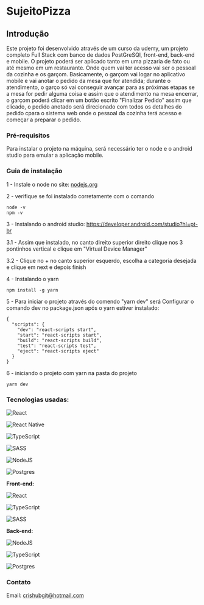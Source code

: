 # SujeitoPizza

## Introdução
Este projeto foi desenvolvido através de um curso da udemy, um projeto completo Full Stack com banco de dados PostGreSQl, front-end, back-end e mobile. O projeto poderá ser aplicado tanto em uma pizzaria de fato ou até mesmo em um restaurante.
Onde quem vai ter acesso vai ser o pessoal da cozinha e os garçom. Basicamente, o garçom vai logar no aplicativo mobile e vai anotar o pedido da mesa que for atendida; durante o atendimento, o garço só vai conseguir avançar para as próximas etapas se a mesa for pedir alguma coisa e assim que o atendimento na mesa encerrar, o garçom
poderá clicar em um botão escrito "Finalizar Pedido" assim que clicado, o pedido anotado será direcionado com todos os detalhes do pedido cpara o sistema web onde o pessoal da cozinha terá acesso e começar a preparar o pedido.

### Pré-requisitos
Para instalar o projeto na máquina, será necessário ter o node e o android studio para emular a aplicação mobile.

### Guia de instalação
1 - Instale o node no site: [nodejs.org](https://nodejs.org/en)

2 - verifique se foi instalado corretamente com o comando
```
node -v
npm -v

```

3 - Instalando o android studio: https://developer.android.com/studio?hl=pt-br 

3.1 - Assim que instalado, no canto direito superior direito clique nos 3 pontinhos vertical e clique em "Virtual Device Manager"

3.2 - Clique no + no canto superior esquerdo, escolha a categoria desejada e clique em next e depois finish


4 - Instalando o yarn

```
npm install -g yarn
```

5 - Para iniciar o projeto através do comendo "yarn dev" será Configurar o comando dev no package.json após o yarn estiver instalado:

```
{
  "scripts": {
    "dev": "react-scripts start",
    "start": "react-scripts start",
    "build": "react-scripts build",
    "test": "react-scripts test",
    "eject": "react-scripts eject"
  }
}
```

6 - iniciando o projeto com yarn na pasta do projeto

```
yarn dev
```


### Tecnologias usadas:
![React](https://img.shields.io/badge/react-%2320232a.svg?style=for-the-badge&logo=react&logoColor=%2361DAFB)

![React Native](https://img.shields.io/badge/react_native-%2320232a.svg?style=for-the-badge&logo=react&logoColor=%2361DAFB)

![TypeScript](https://img.shields.io/badge/typescript-%23007ACC.svg?style=for-the-badge&logo=typescript&logoColor=white)

![SASS](https://img.shields.io/badge/SASS-hotpink.svg?style=for-the-badge&logo=SASS&logoColor=white)

![NodeJS](https://img.shields.io/badge/node.js-6DA55F?style=for-the-badge&logo=node.js&logoColor=white)

![Postgres](https://img.shields.io/badge/postgres-%23316192.svg?style=for-the-badge&logo=postgresql&logoColor=white)


**Front-end:**

![React](https://img.shields.io/badge/react-%2320232a.svg?style=for-the-badge&logo=react&logoColor=%2361DAFB)

![TypeScript](https://img.shields.io/badge/typescript-%23007ACC.svg?style=for-the-badge&logo=typescript&logoColor=white)

![SASS](https://img.shields.io/badge/SASS-hotpink.svg?style=for-the-badge&logo=SASS&logoColor=white)


**Back-end:**

![NodeJS](https://img.shields.io/badge/node.js-6DA55F?style=for-the-badge&logo=node.js&logoColor=white)

![TypeScript](https://img.shields.io/badge/typescript-%23007ACC.svg?style=for-the-badge&logo=typescript&logoColor=white)

![Postgres](https://img.shields.io/badge/postgres-%23316192.svg?style=for-the-badge&logo=postgresql&logoColor=white)

### Contato
Email: crishubgit@hotmail.com



